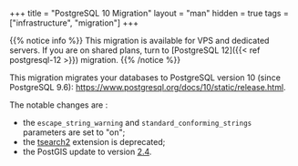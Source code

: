 +++
title = "PostgreSQL 10 Migration"
layout = "man"
hidden = true
tags = ["infrastructure", "migration"]
+++

{{% notice info %}}
This migration is available for VPS and dedicated servers. If you are on shared plans, turn to [PostgreSQL 12]({{< ref postgresql-12 >}}) migration.
{{% /notice %}}

This migration migrates your databases to PostgreSQL version 10 (since PostgreSQL 9.6): https://www.postgresql.org/docs/10/static/release.html.

The notable changes are :

- the `escape_string_warning` and `standard_conforming_strings` parameters are set to "on";
- the [tsearch2](https://www.postgresql.org/docs/9.6/static/tsearch2.html) extension is deprecated;
- the PostGIS update to version [2.4](https://postgis.net/docs/manual-2.4/).
